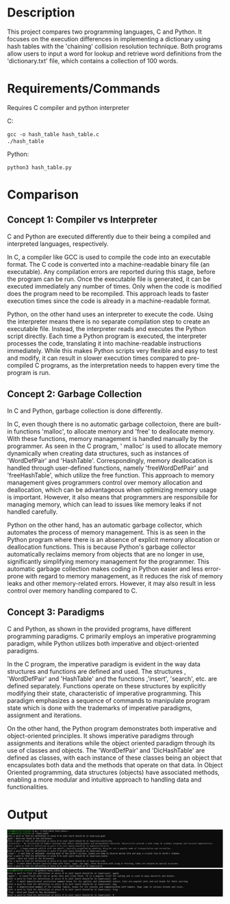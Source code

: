 # Description

This project compares two programming languages, C and Python. It focuses on the execution differences in implementing a dictionary using hash tables with the 'chaining' collision resolution technique. Both programs allow users to input a word for lookup and retrieve word definitions from the 'dictionary.txt' file, which contains a collection of 100 words.

# Requirements/Commands

Requires C compiler and python interpreter

C:

```
gcc -o hash_table hash_table.c
./hash_table
```

Python:

```
python3 hash_table.py

```

# Comparison

## Concept 1: Compiler vs Interpreter

C and Python are executed differently due to their being a compiled and interpreted languages, respectively.

In C, a compiler like GCC is used to compile the code into an executable format. The C code is converted into a machine-readable binary file (an executable). Any compilation errors are reported during this stage, before the program can be run. Once the executable file is generated, it can be executed immediately any number of times. Only when the code is modified does the program need to be recompiled. This approach leads to faster execution times since the code is already in a machine-readable format.

Python, on the other hand uses an interpreter to execute the code. Using the interpreter means there is no separate compilation step to create an executable file. Instead, the interpreter reads and executes the Python script directly. Each time a Python program is executed, the interpreter processes the code, translating it into machine-readable instructions immediately. While this makes Python scripts very flexible and easy to test and modify, it can result in slower execution times compared to pre-compiled C programs, as the interpretation needs to happen every time the program is run.

## Concept 2: Garbage Collection

In C and Python, garbage collection is done differently.

In C, even though there is no automatic garbage collectoion, there are built-in functions 'malloc', to allocate memory and 'free' to deallocate memory. With these functions, memory management is handled manually by the programmer. As seen in the C program, ' malloc' is used to allocate memory dynamically when creating data structures, such as instances of 'WordDefPair' and 'HashTable'. Correspondingly, memory deallocation is handled through user-defined functions, namely 'freeWordDefPair' and 'freeHashTable', which utilize the free function. This approach to memory management gives programmers control over memory allocation and deallocation, which can be advantageous when optimizing memory usage is important. However, it also means that programmers are responsibile for managing memory, which can lead to issues like memory leaks if not handled carefully.

Python on the other hand, has an automatic garbage collector, which automates the process of memory management. This is as seen in the Python program where there is an absence of explicit memory allocation or deallocation functions. This is because Python's garbage collector automatically reclaims memory from objects that are no longer in use, significantly simplifying memory management for the programmer. This automatic garbage collection makes coding in Python easier and less error-prone with regard to memory management, as it reduces the risk of memory leaks and other memory-related errors. However, it may also result in less control over memory handling compared to C.

## Concept 3: Paradigms

C and Python, as shown in the provided programs, have different programming paradigms. C primarily employs an imperative programming paradigm, while Python utilizes both imperative and object-oriented paradigms.

In the C program, the imperative paradigm is evident in the way data structures and functions are defined and used. The structures , 'WordDefPair' and 'HashTable' and the functions ,'insert', 'search', etc. are defined separately. Functions operate on these structures by explicitly modifying their state, characteristic of imperative programming. This paradigm emphasizes a sequence of commands to manipulate program state which is done with the trademarks of imperative paradigms, assignment and iterations.

On the other hand, the Python program demonstrates both imperative and object-oriented principles. It shows imperative paradigms through assignments and iterations while the object oriented paradigm through its use of classes and objects. The 'WordDefPair' and 'DicHashTable' are defined as classes, with each instance of these classes being an object that encapsulates both data and the methods that operate on that data. In Object Oriented programming, data structures (objects) have associated methods, enabling a more modular and intuitive approach to handling data and functionalities.

# Output

![C output](./outputs/c%20output.JPG)
![Python output](./outputs/python%20output.JPG)
